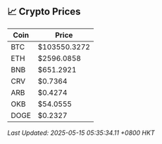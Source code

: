## 📈 Crypto Prices

| Coin | Price |
| ---- | ----- |
| BTC | $103550.3272 |
| ETH | $2596.0858 |
| BNB | $651.2921 |
| CRV | $0.7364 |
| ARB | $0.4274 |
| OKB | $54.0555 |
| DOGE | $0.2327 |

_Last Updated: 2025-05-15 05:35:34.11 +0800 HKT_